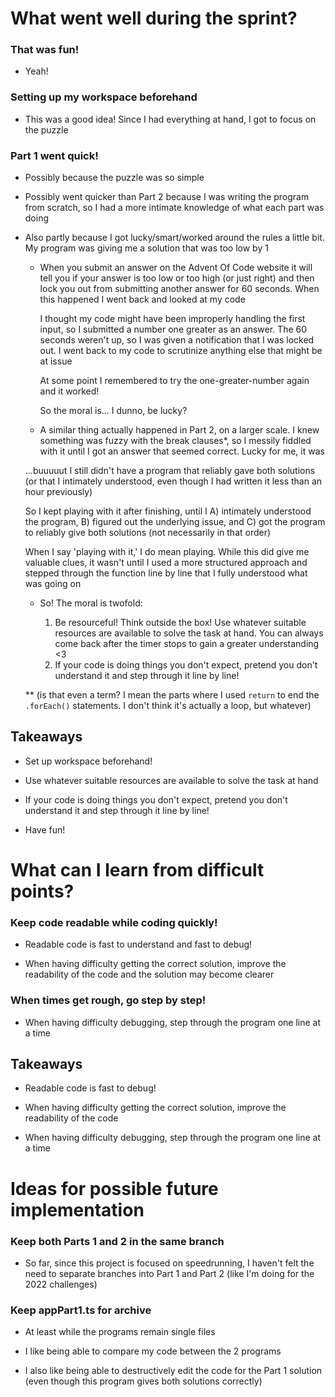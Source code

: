 # What went well during the sprint?

### That was fun!

- Yeah!

### Setting up my workspace beforehand

- This was a good idea! Since I had everything at hand, I got to focus on the puzzle

### Part 1 went quick!

- Possibly because the puzzle was so simple

- Possibly went quicker than Part 2 because I was writing the program from scratch, so I had a more intimate knowledge of what each part was doing

- Also partly because I got lucky/smart/worked around the rules a little bit. My program was giving me a solution that was too low by 1
    - When you submit an answer on the Advent Of Code website it will tell you if your answer is too low or too high (or just right) and then lock you out from submitting another answer for 60 seconds. When this happened I went back and looked at my code
    
        I thought my code might have been improperly handling the first input, so I submitted a number one greater as an answer. The 60 seconds weren't up, so I was given a notification that I was locked out. I went back to my code to scrutinize anything else that might be at issue

        At some point I remembered to try the one-greater-number again and it worked!

        So the moral is... I dunno, be lucky?

    - A similar thing actually happened in Part 2, on a larger scale. I knew something was fuzzy with the break clauses*, so I messily fiddled with it until I got an answer that seemed correct. Lucky for me, it was

    ...buuuuut I still didn't have a program that reliably gave both solutions (or that I intimately understood, even though I had written it less than an hour previously)

    So I kept playing with it after finishing, until I A) intimately understood the program, B) figured out the underlying issue, and C) got the program to reliably give both solutions (not necessarily in that order)

    When I say 'playing with it,' I do mean playing. While this did give me valuable clues, it wasn't until I used a more structured approach and stepped through the function line by line that I fully understood what was going on

    - So! The moral is twofold:
        
        1. Be resourceful! Think outside the box! Use whatever suitable resources are available to solve the task at hand. You can always come back after the timer stops to gain a greater understanding <3
        2. If your code is doing things you don't expect, pretend you don't understand it and step through it line by line!
    
    ** (is that even a term? I mean the parts where I used `return` to end the `.forEach()` statements. I don't think it's actually a loop, but whatever)

## Takeaways

- Set up workspace beforehand!

- Use whatever suitable resources are available to solve the task at hand

- If your code is doing things you don't expect, pretend you don't understand it and step through it line by line!

- Have fun!

# What can I learn from difficult points?

### Keep code readable while coding quickly!

- Readable code is fast to understand and fast to debug!

- When having difficulty getting the correct solution, improve the readability of the code and the solution may become clearer

### When times get rough, go step by step!

- When having difficulty debugging, step through the program one line at a time

## Takeaways

- Readable code is fast to debug!

- When having difficulty getting the correct solution, improve the readability of the code 

- When having difficulty debugging, step through the program one line at a time

# Ideas for possible future implementation

### Keep both Parts 1 and 2 in the same branch

- So far, since this project is focused on speedrunning, I haven't felt the need to separate branches into Part 1 and Part 2 (like I'm doing for the 2022 challenges)

### Keep appPart1.ts for archive

- At least while the programs remain single files

- I like being able to compare my code between the 2 programs

- I also like being able to destructively edit the code for the Part 1 solution (even though this program gives both solutions correctly)